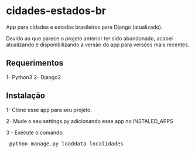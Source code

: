 # cidades-estados-br
App para cidades e estados brasileiros para Django (atualizado).

Devido ao que parece o projeto anterior ter sido abandonado, acabei atualizando e disponibilizando a versão do app para versões mais recentes.

## Requerimentos

1- Python3 
2- Django2

## Instalação

1- Clone esse app para seu projeto.

2- Mude o seu settings.py adicionando esse app no INSTALED_APPS

3 - Execute o comando <pre> python manage.py loaddata localidades </pre>
